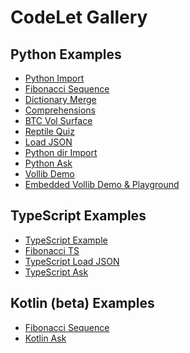 # CodeLet Gallery

## Python Examples

* [Python Import](https://codelet.indri.ai/CodeLet-Gallery/py_import)
* [Fibonacci Sequence](https://codelet.indri.ai/CodeLet-Gallery/fibonacci-v2)
* [Dictionary Merge](https://codelet.indri.ai/CodeLet-Gallery/dict-merge)
* [Comprehensions](https://codelet.indri.ai/CodeLet-Gallery/comprehensions)
* [BTC Vol Surface](https://codelet.indri.ai/CodeLet-Gallery/btc-vol-surface-v2)
* [Reptile Quiz](https://codelet.indri.ai/CodeLet-Gallery/reptile-quiz)
* [Load JSON](https://codelet.indri.ai/CodeLet-Gallery/load-json)
* [Python dir Import](https://codelet.indri.ai/CodeLet-Gallery/py-dir-import)
* [Python Ask](https://codelet.indri.ai/CodeLet-Gallery/py_ask)
* [Vollib Demo](https://codelet.indri.ai/codelet-gallery/vollib-demo)
* [Embedded Vollib Demo &amp; Playground](https://vollib.org/index.html#codelet-area)
<!---
* [Calling an External API](https://codelet.indri.ai/CodeLet-Gallery/call-api-py)
--->

## TypeScript Examples

* [TypeScript Example](https://codelet.indri.ai/CodeLet-Gallery/ts-simple-v2)
* [Fibonacci TS](https://codelet.indri.ai/CodeLet-Gallery/fibonacci-ts-v2)
* [TypeScript Load JSON](https://codelet.indri.ai/CodeLet-Gallery/ts-load-json)
* [TypeScript Ask](https://codelet.indri.ai/CodeLet-Gallery/ts-ask)

## Kotlin \(beta\) Examples

* [Fibonacci Sequence](https://codelet.indri.ai/CodeLet-Gallery/fibonacci-kt)
* [Kotlin Ask](https://codelet.indri.ai/CodeLet-Gallery/kt-ask)
